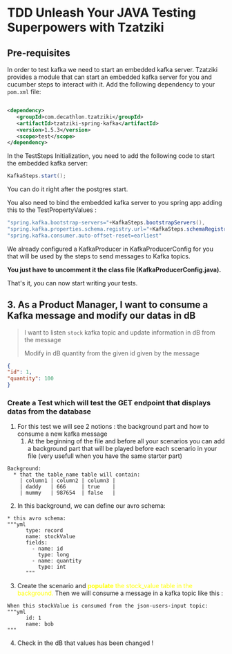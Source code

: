 # TDD Unleash Your JAVA Testing Superpowers with Tzatziki

## Pre-requisites

In order to test kafka we need to start an embedded kafka server. Tzatziki provides a module that can start an embedded
kafka server for you and cucumber steps to interact with it.
Add the following dependency to your `pom.xml` file:

```xml

<dependency>
   <groupId>com.decathlon.tzatziki</groupId>
   <artifactId>tzatziki-spring-kafka</artifactId>
   <version>1.5.3</version>
   <scope>test</scope>
</dependency>
```

In the TestSteps Initialization, you need to add the following code to start the embedded kafka server:

```java
KafkaSteps.start();
```

You can do it right after the postgres start.

You also need to bind the embedded kafka server to you spring app adding this to the TestPropertyValues :

```java
"spring.kafka.bootstrap-servers="+KafkaSteps.bootstrapServers(),
"spring.kafka.properties.schema.registry.url="+KafkaSteps.schemaRegistryUrl(),
"spring.kafka.consumer.auto-offset-reset=earliest"
```

We already configured a KafkaProducer in KafkaProducerConfig for you
that will be used by the steps to send messages to Kafka topics. 

**You just have to uncomment it the class file (KafkaProducerConfig.java).**

That's it, you can now start writing your tests. 

## 3. As a Product Manager, I want to consume a Kafka message and modify our datas in dB

> I want to listen `stock` kafka topic and update information in dB from the message
>
> Modify in dB quantity from the given id given by the message
>
 ```json
{
"id": 1,
"quantity": 100
}
```


### Create a Test which will test the GET endpoint that displays datas from the database
1. For this test we will see 2 notions : the background part and how to consume a new kafka message
   1. At the beginning of the file and before all your scenarios you can add a background part that will be played before each scenario in your file (very usefull when you have the same starter part)
```gherkin
Background: 
  * that the table_name table will contain:
    | column1 | column2 | column3 |
    | daddy   | 666     | true    |
    | mummy   | 987654  | false   |
```
2. In this background, we can define our avro schema:
```gherkin
* this avro schema:
"""yml
      type: record
      name: stockValue
      fields:
        - name: id
          type: long
        - name: quantity
          type: int
      """
```

3. Create the scenario and <span style="color:Yellow">**populate** the stock_value table in the background.</span> Then we will consume a message in a kafka topic like this : 
```gherkin
When this stockValue is consumed from the json-users-input topic:
"""yml
      id: 1
      name: bob
"""
```

4. Check in the dB that values has been changed ! 